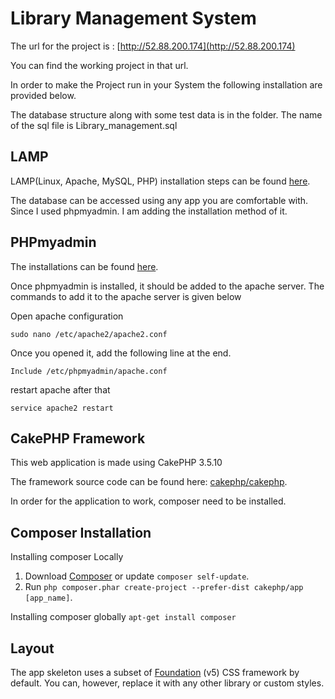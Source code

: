 
# Library Management System

The url for the project is : [http://52.88.200.174](http://52.88.200.174)

You can find the working project in that url.

In order to make the Project run in your System the following installation are provided below.

The database structure along with some test data is in the folder. The name of the sql file is Library_management.sql

## LAMP

LAMP(Linux, Apache, MySQL, PHP) installation steps can be found [here](https://www.digitalocean.com/community/tutorials/how-to-install-linux-apache-mysql-php-lamp-stack-on-ubuntu-16-04).

The database can be accessed using any app you are comfortable with. Since I used phpmyadmin. I am adding the installation method of it.

## PHPmyadmin

The installations can be found [here](https://www.digitalocean.com/community/tutorials/how-to-install-and-secure-phpmyadmin-on-ubuntu-16-04).

Once phpmyadmin is installed, it should be added to the apache server. The commands to add it to the apache server is given below

Open apache configuration

`sudo nano /etc/apache2/apache2.conf`

Once you opened it, add the following line at the end.

`Include /etc/phpmyadmin/apache.conf`

restart apache after that

`service apache2 restart`

## CakePHP Framework

This web application is made using CakePHP 3.5.10

The framework source code can be found here: [cakephp/cakephp](https://github.com/cakephp/cakephp).

In order for the application to work, composer need to be installed.

## Composer Installation

Installing composer Locally
1. Download [Composer](https://getcomposer.org/doc/00-intro.md) or update `composer self-update`.
2. Run `php composer.phar create-project --prefer-dist cakephp/app [app_name]`.

Installing composer globally
`apt-get install composer`

## Layout

The app skeleton uses a subset of [Foundation](http://foundation.zurb.com/) (v5) CSS
framework by default. You can, however, replace it with any other library or
custom styles.
